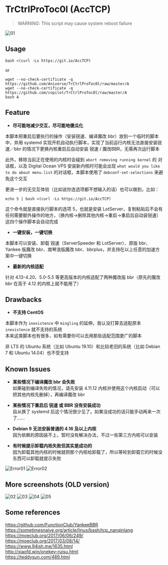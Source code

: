 # TrCtrlProToc0l (AccTCP)
> WARNING: This script may cause system reboot failure  

![01](https://github.com/Aniverse/TrCtrlProToc0l/raw/master/Images/01.png)

## Usage

```shell
bash <(curl -Ls https://git.io/AccTCP)
```

or

```shell
wget --no-check-certificate -q https://github.com/Aniverse/TrCtrlProToc0l/raw/master/A
wget --no-check-certificate -q https://github.com/cnpilot/TrCtrlProToc0l/raw/master/A
bash A
```



## Feature

- **尽可能地减少交互，尽可能地傻瓜化**  

本脚本把重启后要执行的操作（安装锐速、编译魔改 bbr）放到一个临时的脚本中，并用 systemd 实现开机自动执行脚本，实现了当前运行内核无法直接安装锐速／bbr 的情况下更换内核重启后自动安装 锐速 / 魔改BBR，无需再次运行脚本  

此外，移除当前正在使用的内核时会碰到 `abort removing running kernel` 的 对话框，以及 Digital Ocean VPS 安装新内核时可能会出现 `what would you like to do about menu.list` 的对话框，本脚本使用了 `debconf-set-selections` 来避免这个交互   

更进一步的无交互体验（比如说你连选项都不想输入的话）也可以做到，比如：

```
echo 5 | bash <(curl -Ls https://git.io/AccTCP)
```

这个命令就是直接执行脚本的选项 5，也就是安装 LotServer，复制粘贴后不会有任何需要额外操作的地方，（换内核→删除其他内核→重启→重启后自动装锐速）这四个操作脚本会自动完成   

- **一键安装，一键切换** 

本脚本可以安装、卸载 锐速（ServerSpeeder 和 LotServer）、原版 bbr、Yankee 版魔改 bbr、南琴浪版魔改 bbr、bbrplus，并支持在以上任意的加速方案中一键切换  

- **最新的内核适配**  

针对 4.13-4.20、5.0-5.5 等更高版本的内核适配了两种魔改版 bbr（原先的魔改 bbr 在高于 4.12 的内核上就不能用了）  

## Drawbacks

- **不支持 CentOS**  

本脚本作为 `inexistence` 中 `mingling` 的延伸，我认没打算去适配原本 `inexistence` 就不支持的系统  
本来这类脚本也有很多，如有需要你可以去用那些适配范围更广的脚本  

非 LTS 的 Ubuntu 系统（比如 Ubuntu 19.10）和比较老旧的系统（比如 Debian 7 和 Ubuntu 14.04）也不受支持

## Known Issues

- **某些情况下编译魔改 bbr 会失败**  
如果碰到编译失败的情况，请先安装 4.11.12 内核并使用这个内核启动（可以把其他内核先删掉），再编译魔改 bbr  

- **某些情况下重启后 锐速 或 BBR 没有安装成功**  
自从换了 systemd 后这个情况很少见了。如果没成功的话只能手动再来一次了……  

- **Debian 9 无法安装普通的 4.16 及以上内核**  
因为依赖的原因装不上，暂时没有解决办法，不过一些第三方内核可以安装  

- **有时候提示卸载内核失败但其实是成功的**  
因为卸载其他内核的时候就把那个内核给卸载了，所以等轮到卸载它的时候没东西可以卸载就提示失败    

![Error01](https://github.com/Aniverse/TrCtrlProToc0l/raw/master/Images/Error01.png)
![Error02](https://github.com/Aniverse/TrCtrlProToc0l/raw/master/Images/Error02.png)

## More screenshots (OLD version)

![02](https://github.com/Aniverse/TrCtrlProToc0l/raw/master/Images/02.png)
![03](https://github.com/Aniverse/TrCtrlProToc0l/raw/master/Images/03.png)
![04](https://github.com/Aniverse/TrCtrlProToc0l/raw/master/Images/04.png)
![05](https://github.com/Aniverse/TrCtrlProToc0l/raw/master/Images/05.png)

## Some references

https://github.com/FunctionClub/YankeeBBR  
https://sometimesnaive.org/article/linux/bash/tcp_nanqinlang  
https://moeclub.org/2017/06/06/249/  
https://moeclub.org/2017/03/08/14/  
https://www.94ish.me/1635.html  
http://xiaofd.win/onekey-ruisu.html  
https://teddysun.com/489.html  
